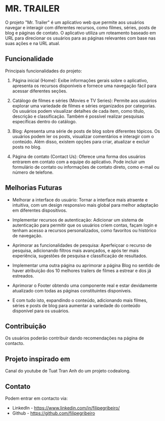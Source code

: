 # MR. TRAILER 

O projeto "Mr. Trailer" é um aplicativo web que permite aos usuários navegar e interagir com diferentes recursos, como filmes, séries, posts de blog e páginas de contato. O aplicativo utiliza um roteamento baseado em URL para direcionar os usuários para as páginas relevantes com base nas suas ações e na URL atual.

## Funcionalidade

Principais funcionalidades do projeto:

1. Página inicial (Home): Exibe informações gerais sobre o aplicativo, apresenta os recursos disponíveis e fornece uma navegação fácil para acessar diferentes seções.

2. Catálogo de filmes e séries (Movies e TV Series): Permite aos usuários explorar uma variedade de filmes e séries organizados por categorias. Os usuários podem visualizar detalhes de cada item, como título, descrição e classificação. Também é possível realizar pesquisas específicas dentro do catálogo.

3. Blog: Apresenta uma série de posts de blog sobre diferentes tópicos. Os usuários podem ler os posts, visualizar comentários e interagir com o conteúdo. Além disso, existem opções para criar, atualizar e excluir posts no blog.

4. Página de contato (Contact Us): Oferece uma forma dos usuários entrarem em contato com a equipe do aplicativo. Pode incluir um formulário de contato ou informações de contato direto, como e-mail ou número de telefone.

## Melhorias Futuras

- Melhorar a interface do usuário: Tornar a interface mais atraente e intuitiva, com um design responsivo mais global para melhor adaptação em diferentes dispositivos.

- Implementar recursos de autenticação: Adicionar um sistema de autenticação para permitir que os usuários criem contas, façam login e tenham acesso a recursos personalizados, como favoritos ou histórico de navegação.

- Aprimorar as funcionalidades de pesquisa: Aperfeiçoar o recurso de pesquisa, adicionando filtros mais avançados, e após ter mais experiência, sugestões de pesquisa e classificação de resultados.

- Implementar uma outra página ou aprimorar a página Blog no sentido de haver atribuição dos 10 melhores trailers de filmes a estrear e dos já estreados.

- Aprimorar o Footer obtendo uma componente real e estar devidamente atualizado com todas as páginas constituintes disponíveis.

- E com tudo isto, expandindo o conteúdo, adicionando mais filmes, séries e posts de blog para aumentar a variedade do conteúdo disponível para os usuários.

## Contribuição

Os usuários poderão contribuir dando recomendações na página de contacto.

## Projeto inspirado em

Canal do youtube de Tuat Tran Anh do um projeto codealong.

## Contato

Podem entrar em contacto via:

- LinkedIn - https://www.linkedin.com/in/filipegribeiro/
- Github - https://github.com/filipegribeiro
